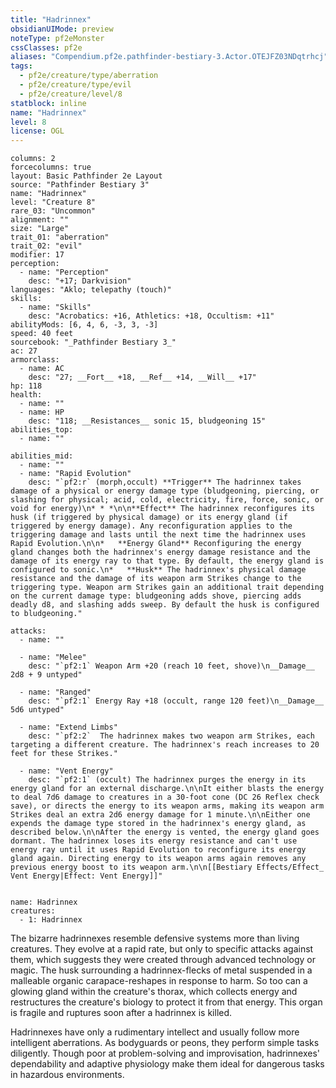 ```yaml
---
title: "Hadrinnex"
obsidianUIMode: preview
noteType: pf2eMonster
cssClasses: pf2e
aliases: "Compendium.pf2e.pathfinder-bestiary-3.Actor.OTEJFZ03NDqtrhcj" 
tags:
  - pf2e/creature/type/aberration
  - pf2e/creature/type/evil
  - pf2e/creature/level/8
statblock: inline
name: "Hadrinnex"
level: 8
license: OGL
---
```


```statblock
columns: 2
forcecolumns: true
layout: Basic Pathfinder 2e Layout
source: "Pathfinder Bestiary 3"
name: "Hadrinnex"
level: "Creature 8"
rare_03: "Uncommon"
alignment: ""
size: "Large"
trait_01: "aberration"
trait_02: "evil"
modifier: 17
perception:
  - name: "Perception"
    desc: "+17; Darkvision"
languages: "Aklo; telepathy (touch)"
skills:
  - name: "Skills"
    desc: "Acrobatics: +16, Athletics: +18, Occultism: +11"
abilityMods: [6, 4, 6, -3, 3, -3]
speed: 40 feet
sourcebook: "_Pathfinder Bestiary 3_"
ac: 27
armorclass:
  - name: AC
    desc: "27; __Fort__ +18, __Ref__ +14, __Will__ +17"
hp: 118
health:
  - name: ""
  - name: HP
    desc: "118; __Resistances__ sonic 15, bludgeoning 15"
abilities_top:
  - name: ""

abilities_mid:
  - name: ""
  - name: "Rapid Evolution"
    desc: "`pf2:r` (morph,occult) **Trigger** The hadrinnex takes damage of a physical or energy damage type (bludgeoning, piercing, or slashing for physical; acid, cold, electricity, fire, force, sonic, or void for energy)\n* * *\n\n**Effect** The hadrinnex reconfigures its husk (if triggered by physical damage) or its energy gland (if triggered by energy damage). Any reconfiguration applies to the triggering damage and lasts until the next time the hadrinnex uses Rapid Evolution.\n\n*   **Energy Gland** Reconfiguring the energy gland changes both the hadrinnex's energy damage resistance and the damage of its energy ray to that type. By default, the energy gland is configured to sonic.\n*   **Husk** The hadrinnex's physical damage resistance and the damage of its weapon arm Strikes change to the triggering type. Weapon arm Strikes gain an additional trait depending on the current damage type: bludgeoning adds shove, piercing adds deadly d8, and slashing adds sweep. By default the husk is configured to bludgeoning."

attacks:
  - name: ""

  - name: "Melee"
    desc: "`pf2:1` Weapon Arm +20 (reach 10 feet, shove)\n__Damage__  2d8 + 9 untyped"

  - name: "Ranged"
    desc: "`pf2:1` Energy Ray +18 (occult, range 120 feet)\n__Damage__  5d6 untyped"

  - name: "Extend Limbs"
    desc: "`pf2:2`  The hadrinnex makes two weapon arm Strikes, each targeting a different creature. The hadrinnex's reach increases to 20 feet for these Strikes."

  - name: "Vent Energy"
    desc: "`pf2:1` (occult) The hadrinnex purges the energy in its energy gland for an external discharge.\n\nIt either blasts the energy to deal 7d6 damage to creatures in a 30-foot cone (DC 26 Reflex check save), or directs the energy to its weapon arms, making its weapon arm Strikes deal an extra 2d6 energy damage for 1 minute.\n\nEither one expends the damage type stored in the hadrinnex's energy gland, as described below.\n\nAfter the energy is vented, the energy gland goes dormant. The hadrinnex loses its energy resistance and can't use energy ray until it uses Rapid Evolution to reconfigure its energy gland again. Directing energy to its weapon arms again removes any previous energy boost to its weapon arm.\n\n[[Bestiary Effects/Effect_ Vent Energy|Effect: Vent Energy]]"
 
```

```encounter-table
name: Hadrinnex
creatures:
  - 1: Hadrinnex
```



The bizarre hadrinnexes resemble defensive systems more than living creatures. They evolve at a rapid rate, but only to specific attacks against them, which suggests they were created through advanced technology or magic. The husk surrounding a hadrinnex-flecks of metal suspended in a malleable organic carapace-reshapes in response to harm. So too can a glowing gland within the creature's thorax, which collects energy and restructures the creature's biology to protect it from that energy. This organ is fragile and ruptures soon after a hadrinnex is killed.

Hadrinnexes have only a rudimentary intellect and usually follow more intelligent aberrations. As bodyguards or peons, they perform simple tasks diligently. Though poor at problem-solving and improvisation, hadrinnexes' dependability and adaptive physiology make them ideal for dangerous tasks in hazardous environments.
